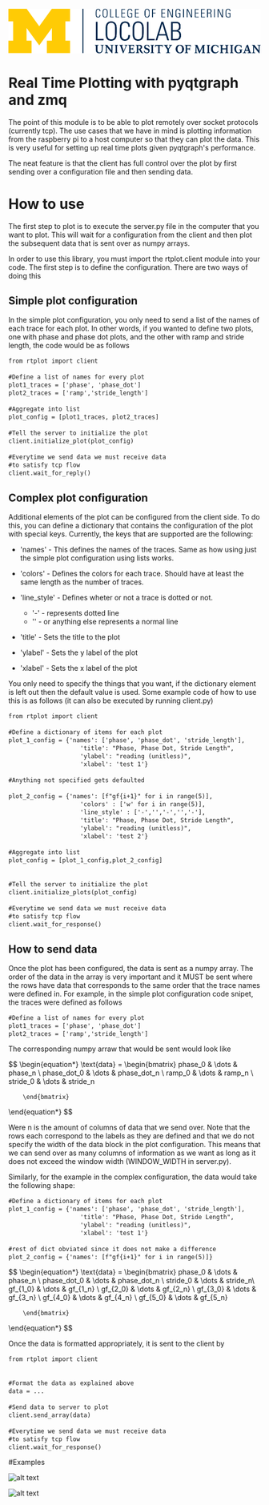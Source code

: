 ![Logo of the project](.images/signature-stationery.png)

# Real Time Plotting with pyqtgraph and zmq

The point of this module is to be able to plot remotely over socket protocols (currently tcp). The use cases that we have in mind is plotting information from the raspberry pi to a host computer so that they can plot the data. This is very useful for setting up real time plots given pyqtgraph's performance. 

The neat feature is that the client has full control over the plot by first sending over a configuration file and then sending data. 


# How to use

The first step to plot is to execute the server.py file in the computer that you want to plot. This will wait for a configuration from the client and then plot the subsequent data that is sent over as numpy arrays. 


In order to use this library, you must import the rtplot.client module into your code. The first step is to define the configuration. There are two ways of doing this

## Simple plot configuration

In the simple plot configuration, you only need to send a list of the names of each trace for each plot. In other words, if you wanted to define two plots, one with phase and phase dot plots, and the other with ramp and stride length, the code would be as follows

```
from rtplot import client

#Define a list of names for every plot
plot1_traces = ['phase', 'phase_dot']
plot2_traces = ['ramp','stride_length']

#Aggregate into list
plot_config = [plot1_traces, plot2_traces]

#Tell the server to initialize the plot
client.initialize_plot(plot_config)

#Everytime we send data we must receive data
#to satisfy tcp flow
client.wait_for_reply()  

```

## Complex plot configuration

Additional elements of the plot can be configured from the client side. To do this, you can define a dictionary that contains the configuration of the plot with special keys. Currently, the keys that are supported are the following: 


* 'names' - This defines the names of the traces. Same as how using just the simple plot configuration using lists works.

* 'colors' - Defines the colors for each trace. Should have at least the same length as the number of traces.

* 'line_style' - Defines wheter or not a trace is dotted or not. 
    * '-' - represents dotted line
    * '' - or anything else represents a normal line


* 'title' - Sets the title to the plot
* 'ylabel' - Sets the y label of the plot
* 'xlabel' - Sets the x label of the plot


You only need to specify the things that you want, if the dictionary element is left out then the default value is used. Some example code of how to use this is as follows (it can also be executed by running client.py)

```
from rtplot import client 

#Define a dictionary of items for each plot
plot_1_config = {'names': ['phase', 'phase_dot', 'stride_length'],
                    'title': "Phase, Phase Dot, Stride Length",
                    'ylabel': "reading (unitless)",
                    'xlabel': 'test 1'}
                   
#Anything not specified gets defaulted 

plot_2_config = {'names': [f"gf{i+1}" for i in range(5)],
                    'colors' : ['w' for i in range(5)],
                    'line_style' : ['-','','-','','-'],
                    'title': "Phase, Phase Dot, Stride Length",
                    'ylabel': "reading (unitless)",
                    'xlabel': 'test 2'}

#Aggregate into list  
plot_config = [plot_1_config,plot_2_config]


#Tell the server to initialize the plot
client.initialize_plots(plot_config)

#Everytime we send data we must receive data
#to satisfy tcp flow
client.wait_for_response()
```

## How to send data

Once the plot has been configured, the data is sent as a numpy array. The order of the data in the array is very important and it MUST be sent where the rows have data that corresponds to the same order that the trace names were defined in. For example, in the simple plot configuration code snipet, the traces were defined as follows

```
#Define a list of names for every plot
plot1_traces = ['phase', 'phase_dot']
plot2_traces = ['ramp','stride_length']
```

The corresponding numpy arraw that would be sent would look like




$$
\begin{equation*}
    \text{data} = 
        \begin{bmatrix} 
            phase_0 & \dots & phase_n \\
            phase\_dot_0 & \dots & phase\_dot_n \\
            ramp_0 & \dots & ramp_n \\
            stride_0 & \dots & stride_n
    
        \end{bmatrix}
\end{equation*}
$$
 
Were n is the amount of columns of data that we send over. Note that the rows each correspond to the labels as they are defined and that we do not specify the width of the data block in the plot configuration. This means that we can send over as many columns of information as we want as long as it does not exceed the window width (WINDOW_WIDTH in server.py).

Similarly, for the example in the complex configuration, the data would take the following shape: 

```
#Define a dictionary of items for each plot
plot_1_config = {'names': ['phase', 'phase_dot', 'stride_length'],
                    'title': "Phase, Phase Dot, Stride Length",
                    'ylabel': "reading (unitless)",
                    'xlabel': 'test 1'}

#rest of dict obviated since it does not make a difference
plot_2_config = {'names': [f"gf{i+1}" for i in range(5)]} 
```

$$
\begin{equation*}
    \text{data} = 
        \begin{bmatrix} 
            phase_0 & \dots & phase_n \\
            phase\_dot_0 & \dots & phase\_dot_n \\
            stride_0 & \dots & stride_n\\
            gf_{1_0} & \dots & gf_{1_n} \\
            gf_{2_0} & \dots & gf_{2_n} \\
            gf_{3_0} & \dots & gf_{3_n} \\
            gf_{4_0} & \dots & gf_{4_n} \\
            gf_{5_0} & \dots & gf_{5_n}           
          
        \end{bmatrix}
\end{equation*}
$$
 

 Once the data is formatted appropriately, it is sent to the client by 

 ```
from rtplot import client 


#Format the data as explained above
data = ... 

#Send data to server to plot
client.send_array(data)

#Everytime we send data we must receive data
#to satisfy tcp flow
client.wait_for_response()
 ```



 #Examples

![alt text](./.figures/example1.png "Example 1")

![alt text](./.figures/example2.png "Example 2")
